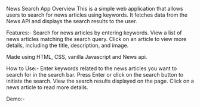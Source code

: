 News Search App
Overview
This is a simple web application that allows users to search for news articles using keywords. It fetches data from the News API and displays the search results to the user.

Features:-
Search for news articles by entering keywords.
View a list of news articles matching the search query.
Click on an article to view more details, including the title, description, and image.

Made using HTML, CSS, vanilla Javascript and News api.

How to Use:-
Enter keywords related to the news articles you want to search for in the search bar.
Press Enter or click on the search button to initiate the search.
View the search results displayed on the page.
Click on a news article to read more details.

Demo:-
